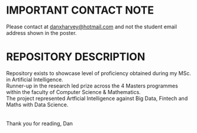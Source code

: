 #  IMPORTANT CONTACT NOTE  #
Please contact at danxharvey@hotmail.com and not the student email address shown in the poster.

#  REPOSITORY DESCRIPTION  #
Repository exists to showcase level of proficiency obtained during my MSc. in Artificial Intelligence.<br/>
Runner-up in the research led prize across the 4 Masters programmes within the faculty of Computer Science & Mathematics.<br/>
The project represented Artficial Intelligence against Big Data, Fintech and Maths with Data Science.<br/><br/><br/>
Thank you for reading,
Dan
